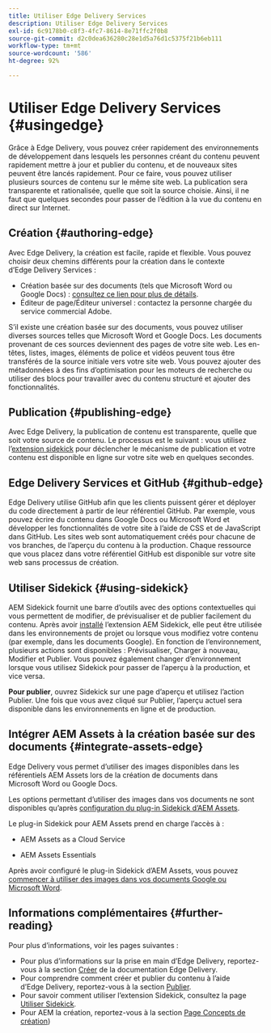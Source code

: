 ```yaml
---
title: Utiliser Edge Delivery Services
description: Utiliser Edge Delivery Services
exl-id: 6c9178b0-c8f3-4fc7-8614-8e71ffc2f0b8
source-git-commit: d2c0dea636280c28e1d5a76d1c5375f21b6eb111
workflow-type: tm+mt
source-wordcount: '586'
ht-degree: 92%

---
```


# Utiliser Edge Delivery Services {#usingedge}

Grâce à Edge Delivery, vous pouvez créer rapidement des environnements de développement dans lesquels les personnes créant du contenu peuvent rapidement mettre à jour et publier du contenu, et de nouveaux sites peuvent être lancés rapidement. Pour ce faire, vous pouvez utiliser plusieurs sources de contenu sur le même site web. La publication sera transparente et rationalisée, quelle que soit la source choisie. Ainsi, il ne faut que quelques secondes pour passer de l’édition à la vue du contenu en direct sur Internet.

## Création {#authoring-edge}

Avec Edge Delivery, la création est facile, rapide et flexible. Vous pouvez choisir deux chemins différents pour la création dans le contexte d’Edge Delivery Services :

* Création basée sur des documents (tels que Microsoft Word ou Google Docs) : [consultez ce lien pour plus de détails](https://www.hlx.live/docs/authoring).
* Éditeur de page/Éditeur universel : contactez la personne chargée du service commercial Adobe.

S’il existe une création basée sur des documents, vous pouvez utiliser diverses sources telles que Microsoft Word et Google Docs. Les documents provenant de ces sources deviennent des pages de votre site web. Les en-têtes, listes, images, éléments de police et vidéos peuvent tous être transférés de la source initiale vers votre site web. Vous pouvez ajouter des métadonnées à des fins d’optimisation pour les moteurs de recherche ou utiliser des blocs pour travailler avec du contenu structuré et ajouter des fonctionnalités.

## Publication {#publishing-edge}

Avec Edge Delivery, la publication de contenu est transparente, quelle que soit votre source de contenu. Le processus est le suivant : vous utilisez l’[extension sidekick](#using-sidekick) pour déclencher le mécanisme de publication et votre contenu est disponible en ligne sur votre site web en quelques secondes.

## Edge Delivery Services et GitHub {#github-edge}

Edge Delivery utilise GitHub afin que les clients puissent gérer et déployer du code directement à partir de leur référentiel GitHub. Par exemple, vous pouvez écrire du contenu dans Google Docs ou Microsoft Word et développer les fonctionnalités de votre site à l’aide de CSS et de JavaScript dans GitHub. Les sites web sont automatiquement créés pour chacune de vos branches, de l’aperçu du contenu à la production. Chaque ressource que vous placez dans votre référentiel GitHub est disponible sur votre site web sans processus de création.

## Utiliser Sidekick {#using-sidekick}

AEM Sidekick fournit une barre d’outils avec des options contextuelles qui vous permettent de modifier, de prévisualiser et de publier facilement du contenu. Après avoir [installé](https://www.hlx.live/docs/sidekick-extension) l’extension AEM Sidekick, elle peut être utilisée dans les environnements de projet ou lorsque vous modifiez votre contenu (par exemple, dans les documents Google). En fonction de l’environnement, plusieurs actions sont disponibles : Prévisualiser, Charger à nouveau, Modifier et Publier. Vous pouvez également changer d’environnement lorsque vous utilisez Sidekick pour passer de l’aperçu à la production, et vice versa.

**Pour publier**, ouvrez Sidekick sur une page d’aperçu et utilisez l’action Publier. Une fois que vous avez cliqué sur Publier, l’aperçu actuel sera disponible dans les environnements en ligne et de production.

## Intégrer AEM Assets à la création basée sur des documents {#integrate-assets-edge}

Edge Delivery vous permet d’utiliser des images disponibles dans les référentiels AEM Assets lors de la création de documents dans Microsoft Word ou Google Docs.

Les options permettant d’utiliser des images dans vos documents ne sont disponibles qu’après [configuration du plug-in Sidekick d’AEM Assets](https://www.hlx.live/developer/configuring-aem-assets-sidekick-plugin).

Le plug-in Sidekick pour AEM Assets prend en charge l’accès à :

* AEM Assets as a Cloud Service

* AEM Assets Essentials

Après avoir configuré le plug-in Sidekick d’AEM Assets, vous pouvez [commencer à utiliser des images dans vos documents Google ou Microsoft Word](https://www.hlx.live/docs/aem-assets-sidekick-plugin).

## Informations complémentaires {#further-reading}

Pour plus d’informations, voir les pages suivantes :

* Pour plus d’informations sur la prise en main d’Edge Delivery, reportez-vous à la section [Créer](https://www.hlx.live/docs/#build) de la documentation Edge Delivery.
* Pour comprendre comment créer et publier du contenu à l’aide d’Edge Delivery, reportez-vous à la section [Publier](https://www.hlx.live/docs/authoring).
* Pour savoir comment utiliser l’extension Sidekick, consultez la page [Utiliser Sidekick](https://www.hlx.live/docs/sidekick).
* Pour AEM la création, reportez-vous à la section [Page Concepts de création](/help/sites-authoring/author.md))
